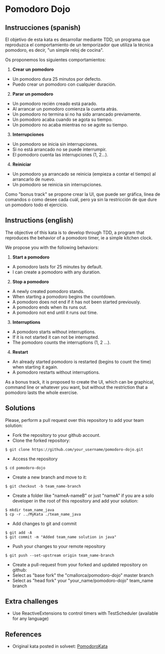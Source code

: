 Pomodoro Dojo
=========================

## Instrucciones (spanish)
El objetivo de esta kata es desarrollar mediante TDD, un programa que reproduzca el comportamiento de un temporizador que utiliza la técnica pomodoro, es decir, "un simple reloj de cocina".

Os proponemos los siguientes comportamientos:
1. __Crear un pomodoro__
  * Un pomodoro dura 25 minutos por defecto.
  * Puedo crear un pomodoro con cualquier duración.
2. __Parar un pomodoro__
  * Un pomodoro recién creado está parado.
  * Al arrancar un pomodoro comienza la cuenta atrás.
  * Un pomodoro no termina si no ha sido arrancado previamente.
  * Un pomodoro acaba cuando se agota su tiempo.
  * Un pomodoro no acaba mientras no se agote su tiempo.
3. __Interrupciones__
  * Un pomodoro se inicia sin interrupciones.
  * Si no está arrancado no se puede interrumpir.
  * El pomodoro cuenta las interrupciones (1, 2...).
4. __Reiniciar__
  * Un pomodoro ya arrancado se reinicia (empieza a contar el tiempo) al arrancarlo de nuevo.
  * Un pomodoro se reinicia sin interrupciones.

Como "bonus track" se propone crear la UI, que puede ser gráfica, linea de comandos o como desee cada cuál, pero ya sin la restricción de que dure un pomodoro todo el ejercicio.

## Instructions (english)
The objective of this kata is to develop through TDD, a program that reproduces the behavior of a pomodoro timer, ie a simple kitchen clock.

We propose you with the following behaviors:
1. __Start a pomodoro__
  * A pomodoro lasts for 25 minutes by default.
  * I can create a pomodoro with any duration.
2. __Stop a pomodoro__
  * A newly created pomodoro stands.
  * When starting a pomodoro begins the countdown.
  * A pomodoro does not end if it has not been started previously.
  * A pomodoro ends when its runs out.
  * A pomodoro not end until it runs out time.
3. __Interruptions__
  * A pomodoro starts without interruptions.
  * If it is not started it can not be interrupted.
  * The pomodoro counts the interruptions (1, 2 ...).
4. __Restart__
  * An already started pomodoro is restarted (begins to count the time) when starting it again.
  * A pomodoro restarts without interruptions.

As a bonus track, it is proposed to create the UI, which can be graphical, command line or whatever you want, but without the restriction that a pomodoro lasts the whole exercise.

## Solutions
Please, perform a pull request over this repository to add your team solution:
* Fork the repository to your github account.
* Clone the forked repository:
```
$ git clone https://github.com/your_username/pomodoro-dojo.git
```
* Access the repository
```
$ cd pomodoro-dojo
```
* Create a new branch and move to it:
```
$ git checkout -b team_name-branch
```
* Create a folder like "nameA-nameB" or just "nameA" if you are a solo developer in the root of this repository and add your solution:
```
$ mkdir team_name_java
$ cp -r ../MyKata ./team_name_java
```
* Add changes to git and commit
```
$ git add -A
$ git commit -m "Added team_name solution in java"
```
* Push your changes to your remote repository
```
$ git push --set-upstream origin team_name-branch
```
* Create a pull-request from your forked and updated repository on github:
* Select as "base fork" the "cmallorca/pomodoro-dojo" master branch
* Select as "head fork" your "your_name/pomodoro-dojo" team_name branch

## Extra challenges
* Use ReactiveExtensions to control timers with TestScheduler (available for any language)

## References 
* Original kata posted in solveet: [PomodoroKata](http://www.solveet.com/exercises/Pomodoro-Kata/68)
